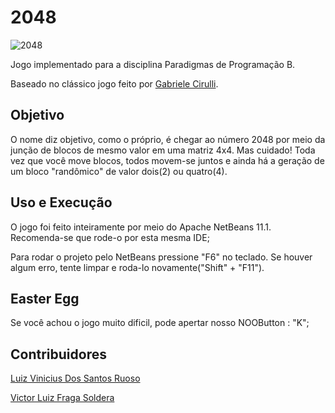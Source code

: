 # 2048

![2048](https://user-images.githubusercontent.com/38138765/66098467-105f5f00-e579-11e9-9b54-cb8f110560e3.png)

Jogo implementado para a disciplina Paradigmas de Programação B. 

Baseado no clássico jogo feito por [Gabriele Cirulli](https://github.com/gabrielecirulli).

## Objetivo
O  nome diz objetivo, como o próprio, é chegar ao número 2048 por meio da junção de blocos de mesmo valor em uma matriz 4x4.
Mas cuidado! Toda vez que você move blocos, todos movem-se juntos e ainda há a geração de um bloco "randômico" de valor dois(2) ou quatro(4).

## Uso e Execução
O jogo foi feito inteiramente por meio do Apache NetBeans 11.1. Recomenda-se que rode-o por esta mesma IDE;

Para rodar o projeto pelo NetBeans pressione "F6" no teclado. Se houver algum erro, tente limpar e roda-lo novamente("Shift" + "F11").

## Easter Egg
Se você achou o jogo muito dificil, pode apertar nosso NOOButton : "K";

## Contribuidores
[Luiz Vinicius Dos Santos Ruoso](https://github.com/luizvruoso)

[Victor Luiz Fraga Soldera](https://github.com/VictorSoldera)



